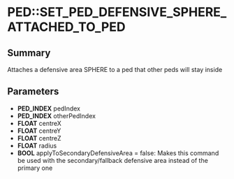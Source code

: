 # PED::SET_PED_DEFENSIVE_SPHERE_ATTACHED_TO_PED

## Summary
Attaches a defensive area SPHERE to a ped that other peds will stay inside

## Parameters
* **PED_INDEX** pedIndex
* **PED_INDEX** otherPedIndex
* **FLOAT** centreX
* **FLOAT** centreY
* **FLOAT** centreZ
* **FLOAT** radius
* **BOOL** applyToSecondaryDefensiveArea = false: Makes this command be used with the secondary/fallback defensive area instead of the primary one